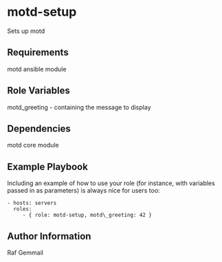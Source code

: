 motd-setup
=========

Sets up motd

Requirements
------------

motd ansible module

Role Variables
--------------

motd\_greeting - containing the message to display

Dependencies
------------

motd core module

Example Playbook
----------------

Including an example of how to use your role (for instance, with variables passed in as parameters) is always nice for users too:

    - hosts: servers
      roles:
         - { role: motd-setup, motd\_greeting: 42 }


Author Information
------------------

Raf Gemmail
